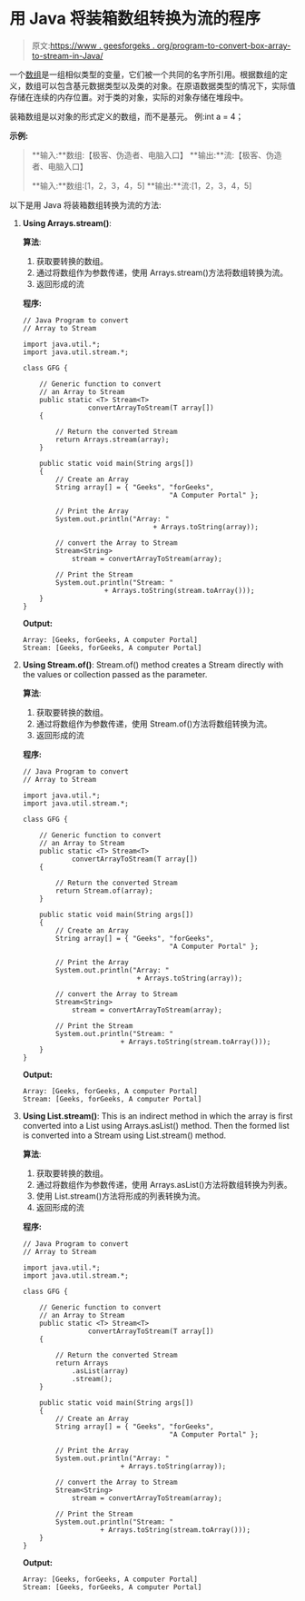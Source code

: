 # 用 Java 将装箱数组转换为流的程序

> 原文:[https://www . geesforgeks . org/program-to-convert-box-array-to-stream-in-Java/](https://www.geeksforgeeks.org/program-to-convert-boxed-array-to-stream-in-java/)

一个[数组](https://www.geeksforgeeks.org/arrays-in-java/)是一组相似类型的变量，它们被一个共同的名字所引用。根据数组的定义，数组可以包含基元数据类型以及类的对象。在原语数据类型的情况下，实际值存储在连续的内存位置。对于类的对象，实际的对象存储在堆段中。

装箱数组是以对象的形式定义的数组，而不是基元。
例:int a = 4；

**示例:**

> **输入:**数组:【极客、伪造者、电脑入口】
> **输出:**流:【极客、伪造者、电脑入口】
> 
> **输入:**数组:[1，2，3，4，5]
> **输出:**流:[1，2，3，4，5]

以下是用 Java 将装箱数组转换为流的方法:

1.  **Using Arrays.stream()**:

    **算法**:

    1.  获取要转换的数组。
    2.  通过将数组作为参数传递，使用 Arrays.stream()方法将数组转换为流。
    3.  返回形成的流

    **程序:**

    ```
    // Java Program to convert
    // Array to Stream

    import java.util.*;
    import java.util.stream.*;

    class GFG {

        // Generic function to convert 
        // an Array to Stream
        public static <T> Stream<T> 
                    convertArrayToStream(T array[])
        {

            // Return the converted Stream
            return Arrays.stream(array);
        }

        public static void main(String args[])
        {
            // Create an Array
            String array[] = { "Geeks", "forGeeks", 
                                        "A Computer Portal" };

            // Print the Array
            System.out.println("Array: "
                                    + Arrays.toString(array));

            // convert the Array to Stream
            Stream<String>
                stream = convertArrayToStream(array);

            // Print the Stream
            System.out.println("Stream: " 
                        + Arrays.toString(stream.toArray()));
        }
    }
    ```

    **Output:**

    ```
    Array: [Geeks, forGeeks, A computer Portal]
    Stream: [Geeks, forGeeks, A computer Portal]

    ```

2.  **Using Stream.of()**: Stream.of() method creates a Stream directly with the values or collection passed as the parameter.

    **算法**:

    1.  获取要转换的数组。
    2.  通过将数组作为参数传递，使用 Stream.of()方法将数组转换为流。
    3.  返回形成的流

    **程序:**

    ```
    // Java Program to convert
    // Array to Stream

    import java.util.*;
    import java.util.stream.*;

    class GFG {

        // Generic function to convert
        // an Array to Stream
        public static <T> Stream<T> 
                convertArrayToStream(T array[])
        {

            // Return the converted Stream
            return Stream.of(array);
        }

        public static void main(String args[])
        {
            // Create an Array
            String array[] = { "Geeks", "forGeeks", 
                                        "A Computer Portal" };

            // Print the Array
            System.out.println("Array: "
                                + Arrays.toString(array));

            // convert the Array to Stream
            Stream<String>
                stream = convertArrayToStream(array);

            // Print the Stream
            System.out.println("Stream: " 
                            + Arrays.toString(stream.toArray()));
        }
    }
    ```

    **Output:**

    ```
    Array: [Geeks, forGeeks, A computer Portal]
    Stream: [Geeks, forGeeks, A computer Portal]

    ```

3.  **Using List.stream()**: This is an indirect method in which the array is first converted into a List using Arrays.asList() method. Then the formed list is converted into a Stream using List.stream() method.

    **算法**:

    1.  获取要转换的数组。
    2.  通过将数组作为参数传递，使用 Arrays.asList()方法将数组转换为列表。
    3.  使用 List.stream()方法将形成的列表转换为流。
    4.  返回形成的流

    **程序:**

    ```
    // Java Program to convert
    // Array to Stream

    import java.util.*;
    import java.util.stream.*;

    class GFG {

        // Generic function to convert 
        // an Array to Stream
        public static <T> Stream<T> 
                    convertArrayToStream(T array[])
        {

            // Return the converted Stream
            return Arrays
                .asList(array)
                .stream();
        }

        public static void main(String args[])
        {
            // Create an Array
            String array[] = { "Geeks", "forGeeks", 
                                        "A Computer Portal" };

            // Print the Array
            System.out.println("Array: " 
                            + Arrays.toString(array));

            // convert the Array to Stream
            Stream<String>
                stream = convertArrayToStream(array);

            // Print the Stream
            System.out.println("Stream: " 
                       + Arrays.toString(stream.toArray()));
        }
    }
    ```

    **Output:**

    ```
    Array: [Geeks, forGeeks, A computer Portal]
    Stream: [Geeks, forGeeks, A computer Portal]

    ```